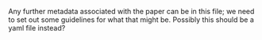 Any further metadata associated with the paper can be in this file; we need to set out some guidelines for what that might be.
Possibly this should be a yaml file instead?
